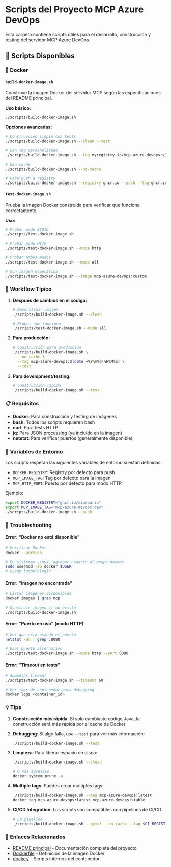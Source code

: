 # Scripts del Proyecto MCP Azure DevOps

Esta carpeta contiene scripts útiles para el desarrollo, construcción y testing del servidor MCP Azure DevOps.

## 📜 Scripts Disponibles

### 🐳 Docker

#### `build-docker-image.sh`
Construye la imagen Docker del servidor MCP según las especificaciones del README principal.

**Uso básico:**
```bash
./scripts/build-docker-image.sh
```

**Opciones avanzadas:**
```bash
# Construcción limpia con tests
./scripts/build-docker-image.sh --clean --test

# Con tag personalizado
./scripts/build-docker-image.sh --tag myregistry.io/mcp-azure-devops:v1.0.0

# Sin caché
./scripts/build-docker-image.sh --no-cache

# Para push a registry
./scripts/build-docker-image.sh --registry ghcr.io --push --tag ghcr.io/usuario/mcp-azure-devops:latest
```

#### `test-docker-image.sh`
Prueba la imagen Docker construida para verificar que funciona correctamente.

**Uso:**
```bash
# Probar modo STDIO
./scripts/test-docker-image.sh

# Probar modo HTTP
./scripts/test-docker-image.sh --mode http

# Probar ambos modos
./scripts/test-docker-image.sh --mode all

# Con imagen específica
./scripts/test-docker-image.sh --image mcp-azure-devops:custom
```

### 🔄 Workflow Típico

1. **Después de cambios en el código:**
   ```bash
   # Reconstruir imagen
   ./scripts/build-docker-image.sh --clean
   
   # Probar que funciona
   ./scripts/test-docker-image.sh --mode all
   ```

2. **Para producción:**
   ```bash
   # Construcción para producción
   ./scripts/build-docker-image.sh \
     --no-cache \
     --tag mcp-azure-devops:$(date +%Y%m%d-%H%M%S) \
     --test
   ```

3. **Para development/testing:**
   ```bash
   # Construcción rápida
   ./scripts/build-docker-image.sh --test
   ```

### 📋 Requisitos

- **Docker**: Para construcción y testing de imágenes
- **bash**: Todos los scripts requieren bash
- **curl**: Para tests HTTP
- **jq**: Para JSON processing (ya incluido en la imagen)
- **netstat**: Para verificar puertos (generalmente disponible)

### 🔧 Variables de Entorno

Los scripts respetan las siguientes variables de entorno si están definidas:

- `DOCKER_REGISTRY`: Registry por defecto para push
- `MCP_IMAGE_TAG`: Tag por defecto para la imagen
- `MCP_HTTP_PORT`: Puerto por defecto para modo HTTP

Ejemplo:
```bash
export DOCKER_REGISTRY="ghcr.io/miusuario"
export MCP_IMAGE_TAG="mcp-azure-devops:dev"
./scripts/build-docker-image.sh --push
```

### 🚨 Troubleshooting

#### Error: "Docker no está disponible"
```bash
# Verificar Docker
docker --version

# En sistemas Linux, agregar usuario al grupo docker
sudo usermod -aG docker $USER
# Luego logout/login
```

#### Error: "Imagen no encontrada"
```bash
# Listar imágenes disponibles
docker images | grep mcp

# Construir imagen si no existe
./scripts/build-docker-image.sh
```

#### Error: "Puerto en uso" (modo HTTP)
```bash
# Ver qué está usando el puerto
netstat -an | grep :8080

# Usar puerto alternativo
./scripts/test-docker-image.sh --mode http --port 8090
```

#### Error: "Timeout en tests"
```bash
# Aumentar timeout
./scripts/test-docker-image.sh --timeout 60

# Ver logs de contenedor para debugging
docker logs <container_id>
```

### 💡 Tips

1. **Construcción más rápida**: Si solo cambiaste código Java, la construcción será más rápida por el cache de Docker.

2. **Debugging**: Si algo falla, usa `--test` para ver más información:
   ```bash
   ./scripts/build-docker-image.sh --test
   ```

3. **Limpieza**: Para liberar espacio en disco:
   ```bash
   ./scripts/build-docker-image.sh --clean
   
   # O más agresivo
   docker system prune -a
   ```

4. **Multiple tags**: Puedes crear múltiples tags:
   ```bash
   ./scripts/build-docker-image.sh --tag mcp-azure-devops:latest
   docker tag mcp-azure-devops:latest mcp-azure-devops:stable
   ```

5. **CI/CD Integration**: Los scripts son compatibles con pipelines de CI/CD:
   ```bash
   # En pipeline
   ./scripts/build-docker-image.sh --quiet --no-cache --tag $CI_REGISTRY/$CI_PROJECT_PATH:$CI_COMMIT_SHA --push
   ```

### 🔗 Enlaces Relacionados

- [README principal](../README.md) - Documentación completa del proyecto
- [Dockerfile](../Dockerfile) - Definición de la imagen Docker  
- [docker/](../docker/) - Scripts internos del contenedor

